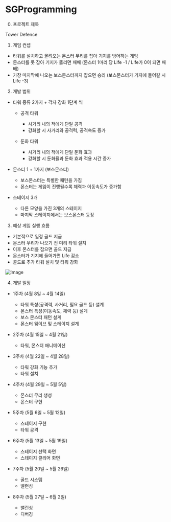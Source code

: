 # SGProgramming

0. 프로젝트 제목

 Tower Defence

1. 게임 컨셉

 - 타워를 설치하고 몰려오는 몬스터 무리를 잡아 기지를 방어하는 게임
 - 몬스터를 못 잡아 기지가 뚫리면 패배 (몬스터 1마리 당 Life -1 / Life가 0이 되면 패배)
 - 가장 마지막에 나오는 보스몬스터까지 잡으면 승리 (보스몬스터가 기지에 들어갈 시 Life -3)


2. 개발 범위

 - 타워 종류 2가지 + 각자 강화 1단계 씩
   - 공격 타워
     - 사거리 내의 적에게 단일 공격
     - 강화할 시 사거리와 공격력, 공격속도 증가

   - 둔화 타워
     - 사거리 내의 적에게 단일 둔화 효과
     - 강화할 시 둔화율과 둔화 효과 적용 시간 증가

 - 몬스터 1 + 1가지 (보스몬스터)
   - 보스몬스터는 특별한 패턴을 가짐
   - 몬스터는 게임이 진행될수록 체력과 이동속도가 증가함

 - 스테이지 3개
   - 다른 모양을 가진 3개의 스테이지
   - 마지막 스테이지에서는 보스몬스터 등장


3. 예상 게임 실행 흐름

 - 기본적으로 일정 골드 지급
 - 몬스터 무리가 나오기 전 미리 타워 설치
 - 이후 몬스터를 잡으면 골드 지급
 - 몬스터가 기지에 들어가면 Life 감소
 - 골드로 추가 타워 설치 및 타워 강화

![Image](https://github.com/user-attachments/assets/0043a510-524d-433e-84f6-cd6e26ea3eca)


4. 개발 일정

 - 1주차 (4월 8일 ~ 4월 14일)
   - 타워 특성(공격력, 사거리, 필요 골드 등) 설계
   - 몬스터 특성(이동속도, 체력 등) 설계
   - 보스 몬스터 패턴 설계
   - 몬스터 웨이브 및 스테이지 설계


 - 2주차 (4월 15일 ~ 4월 21일)
   - 타워, 몬스터 애니메이션
   

 - 3주차 (4월 22일 ~ 4월 28일)
   - 타워 강화 기능 추가
   - 타워 설치


 - 4주차 (4월 29일 ~ 5월 5일)
   - 몬스터 무리 생성
   - 몬스터 구현


 - 5주차 (5월 6일 ~ 5월 12일)
   - 스테이지 구현
   - 타워 공격


 - 6주차 (5월 13일 ~ 5월 19일)
   - 스테이지 선택 화면   
   - 스테이지 클리어 화면


 - 7주차 (5월 20일 ~ 5월 26일)
   - 골드 시스템
   - 밸런싱


 - 8주차 (5월 27일 ~ 6월 2일)
   - 밸런싱
   - 디버깅

